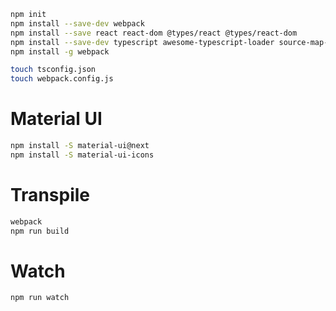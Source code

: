 ```sh
npm init
npm install --save-dev webpack
npm install --save react react-dom @types/react @types/react-dom
npm install --save-dev typescript awesome-typescript-loader source-map-loader
npm install -g webpack

touch tsconfig.json
touch webpack.config.js
```

# Material UI

```sh
npm install -S material-ui@next
npm install -S material-ui-icons
```


# Transpile

```sh
webpack
npm run build
```

# Watch

```sh
npm run watch
```